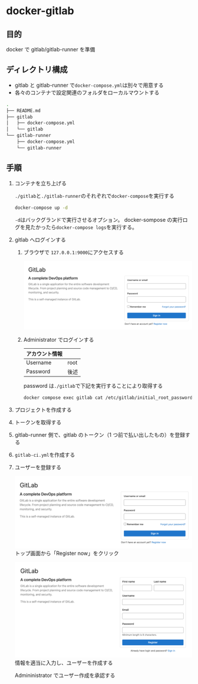 # docker-gitlab

## 目的

docker で gitlab/gitlab-runner を準備

## ディレクトリ構成

- gitlab と gitlab-runner で`docker-compose.yml`は別々で用意する
- 各々のコンテナで設定関連のフォルダをローカルマウントする

```bash
.
├── README.md
├── gitlab
│   ├── docker-compose.yml
│   └── gitlab
└── gitlab-runner
    ├── docker-compose.yml
    └── gitlab-runner
```

## 手順

1. コンテナを立ち上げる

   `./gitlab`と`./gitlab-runner`のそれぞれで`docker-compose`を実行する

   ```bash
   docker-compose up -d
   ```

   `-d`はバックグランドで実行させるオプション。
   docker-sompose の実行ログを見たかったら`docker-compose logs`を実行する。

1. gitlab へログインする

   1. ブラウザで `127.0.0.1:9000`にアクセスする

      ![signin](images/gitlab-signin.png)

   1. Administrator でログインする

      | アカウント情報 |      |
      | -------------- | ---- |
      | Username       | root |
      | Password       | 後述 |

      password は`./gitlab`で下記を実行することにより取得する

      ```bash
      docker compose exec gitlab cat /etc/gitlab/initial_root_password
      ```

1. プロジェクトを作成する

1. トークンを取得する

1. gitlab-runner 側で、gitlab のトークン（1 つ前で払い出したもの）を登録する

1. `gitlab-ci.yml`を作成する

1. ユーザーを登録する

   ![signin](images/gitlab-signin.png)
   トップ画面から「Register now」をクリック

   ![register](images/gitlab-register.png)
   情報を適当に入力し、ユーザーを作成する

   Admininistrator でユーザー作成を承認する
